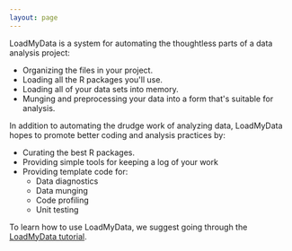 ```yaml
---
layout: page
---
```

LoadMyData is a system for automating the thoughtless parts of a data analysis project:

* Organizing the files in your project.
* Loading all the R packages you'll use.
* Loading all of your data sets into memory.
* Munging and preprocessing your data into a form that's suitable for analysis.

In addition to automating the drudge work of analyzing data, LoadMyData hopes to promote better coding and analysis practices by:

* Curating the best R packages.
* Providing simple tools for keeping a log of your work
* Providing template code for:
	* Data diagnostics
	* Data munging
	* Code profiling
	* Unit testing

To learn how to use LoadMyData, we suggest going through the [LoadMyData tutorial](./getting_started.html).
